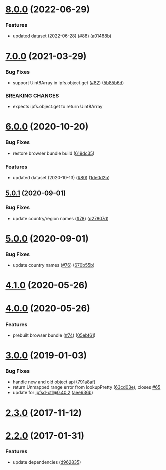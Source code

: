 <a name="8.0.0"></a>
# [8.0.0](https://github.com/ipfs-shipyard/ipfs-geoip/compare/v7.0.0...v8.0.0) (2022-06-29)


### Features

* updated dataset (2022-06-28) ([#88](https://github.com/ipfs-shipyard/ipfs-geoip/issues/88)) ([a01488b](https://github.com/ipfs-shipyard/ipfs-geoip/commit/a01488b))



<a name="7.0.0"></a>
# [7.0.0](https://github.com/ipfs-shipyard/ipfs-geoip/compare/v6.0.0...v7.0.0) (2021-03-29)


### Bug Fixes

* support Uint8Array in ipfs.object.get ([#82](https://github.com/ipfs-shipyard/ipfs-geoip/issues/82)) ([5b85b6d](https://github.com/ipfs-shipyard/ipfs-geoip/commit/5b85b6d))


### BREAKING CHANGES

* expects ipfs.object.get to return Uint8Array



<a name="6.0.0"></a>
# [6.0.0](https://github.com/ipfs-shipyard/ipfs-geoip/compare/v5.0.1...v6.0.0) (2020-10-20)


### Bug Fixes

* restore browser bundle build ([619dc35](https://github.com/ipfs-shipyard/ipfs-geoip/commit/619dc35))


### Features

* updated dataset (2020-10-13) ([#80](https://github.com/ipfs-shipyard/ipfs-geoip/issues/80)) ([1de0d2b](https://github.com/ipfs-shipyard/ipfs-geoip/commit/1de0d2b))



<a name="5.0.1"></a>
## [5.0.1](https://github.com/ipfs-shipyard/ipfs-geoip/compare/v5.0.0...v5.0.1) (2020-09-01)


### Bug Fixes

* update country/region names ([#78](https://github.com/ipfs-shipyard/ipfs-geoip/issues/78)) ([d27807d](https://github.com/ipfs-shipyard/ipfs-geoip/commit/d27807d))



<a name="5.0.0"></a>
# [5.0.0](https://github.com/ipfs-shipyard/ipfs-geoip/compare/v4.1.0...v5.0.0) (2020-09-01)


### Bug Fixes

* update country names ([#76](https://github.com/ipfs-shipyard/ipfs-geoip/issues/76)) ([670b55b](https://github.com/ipfs-shipyard/ipfs-geoip/commit/670b55b))



<a name="4.1.0"></a>
# [4.1.0](https://github.com/ipfs/ipfs-geoip/compare/v4.0.0...v4.1.0) (2020-05-26)



<a name="4.0.0"></a>
# [4.0.0](https://github.com/ipfs/ipfs-geoip/compare/v3.0.0...v4.0.0) (2020-05-26)


### Features

* prebuilt browser bundle ([#74](https://github.com/ipfs/ipfs-geoip/issues/74)) ([05ebf61](https://github.com/ipfs/ipfs-geoip/commit/05ebf61))



<a name="3.0.0"></a>
# [3.0.0](https://github.com/ipfs/ipfs-geoip/compare/v2.3.0...v3.0.0) (2019-01-03)


### Bug Fixes

* handle new and old object api ([791a8af](https://github.com/ipfs/ipfs-geoip/commit/791a8af))
* return Unmapped range error from lookupPretty ([63cd03e](https://github.com/ipfs/ipfs-geoip/commit/63cd03e)), closes [#65](https://github.com/ipfs/ipfs-geoip/issues/65)
* update for ipfsd-ctl@0.40.2 ([aee636b](https://github.com/ipfs/ipfs-geoip/commit/aee636b))



<a name="2.3.0"></a>
# [2.3.0](https://github.com/ipfs/ipfs-geoip/compare/v2.2.0...v2.3.0) (2017-11-12)



<a name="2.2.0"></a>
# [2.2.0](https://github.com/ipfs/ipfs-geoip/compare/v2.1.0...v2.2.0) (2017-01-31)


### Features

* update dependencies ([d962835](https://github.com/ipfs/ipfs-geoip/commit/d962835))



